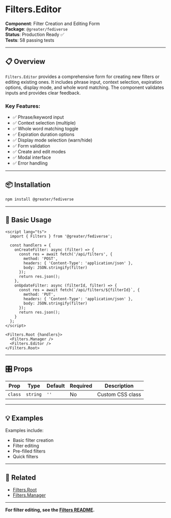 # Filters.Editor

**Component**: Filter Creation and Editing Form  
**Package**: `@greater/fediverse`  
**Status**: Production Ready ✅  
**Tests**: 58 passing tests

---

## 📋 Overview

`Filters.Editor` provides a comprehensive form for creating new filters or editing existing ones. It includes phrase input, context selection, expiration options, display mode, and whole word matching. The component validates inputs and provides clear feedback.

### **Key Features**:
- ✅ Phrase/keyword input
- ✅ Context selection (multiple)
- ✅ Whole word matching toggle
- ✅ Expiration duration options
- ✅ Display mode selection (warn/hide)
- ✅ Form validation
- ✅ Create and edit modes
- ✅ Modal interface
- ✅ Error handling

---

## 📦 Installation

```bash
npm install @greater/fediverse
```

---

## 🚀 Basic Usage

```svelte
<script lang="ts">
  import { Filters } from '@greater/fediverse';
  
  const handlers = {
    onCreateFilter: async (filter) => {
      const res = await fetch('/api/filters', {
        method: 'POST',
        headers: { 'Content-Type': 'application/json' },
        body: JSON.stringify(filter)
      });
      return res.json();
    },
    onUpdateFilter: async (filterId, filter) => {
      const res = await fetch(`/api/filters/${filterId}`, {
        method: 'PUT',
        headers: { 'Content-Type': 'application/json' },
        body: JSON.stringify(filter)
      });
      return res.json();
    }
  };
</script>

<Filters.Root {handlers}>
  <Filters.Manager />
  <Filters.Editor />
</Filters.Root>
```

---

## 🎛️ Props

| Prop | Type | Default | Required | Description |
|------|------|---------|----------|-------------|
| `class` | `string` | `''` | No | Custom CSS class |

---

## 💡 Examples

Examples include:
- Basic filter creation
- Filter editing
- Pre-filled filters
- Quick filters

---

## 🔗 Related

- [Filters.Root](./Root.md)
- [Filters.Manager](./Manager.md)

---

**For filter editing, see the [Filters README](./README.md).**

